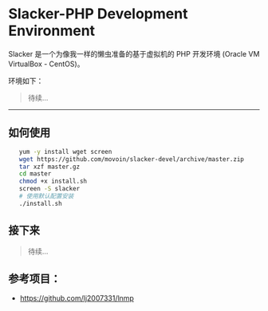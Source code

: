 Slacker-PHP Development Environment
=====================================

Slacker 是一个为像我一样的懒虫准备的基于虚拟机的 PHP 开发环境 (Oracle VM VirtualBox - CentOS)。

环境如下：

> 待续...

----------

## 如何使用

```bash
   yum -y install wget screen
   wget https://github.com/movoin/slacker-devel/archive/master.zip
   tar xzf master.gz
   cd master
   chmod +x install.sh
   screen -S slacker
   # 使用默认配置安装
   ./install.sh
```

## 接下来

> 待续...


## 参考项目：

- https://github.com/lj2007331/lnmp
